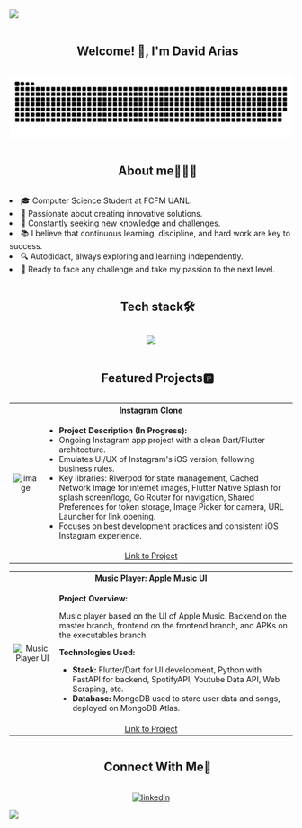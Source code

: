<img src="https://user-images.githubusercontent.com/73097560/115834477-dbab4500-a447-11eb-908a-139a6edaec5c.gif">
<div id="user-content-toc">
  <ul align="center">
    <summary><h2 style="display: inline-block">Welcome! 👋, I'm David Arias</h2></summary>
  </ul>
</div>

<div align="center">
  <img  src="https://github.com/1999AZZAR/1999AZZAR/blob/main/resources/img/grid-snake.svg"
       alt="snake" /></a>
</div>

<div id="user-content-toc">
  <ul align="center">
    <summary><h2 style="display: inline-block">About me👨🏻‍💻</h2></summary>
  </ul>
</div>

<li>
  🎓 Computer Science Student at FCFM UANL.
</li>
<li>
  🚀 Passionate about creating innovative solutions.
</li>
<li>
  🧠 Constantly seeking new knowledge and challenges.
</li>
<li>
  📚 I believe that continuous learning, discipline, and hard work are key to success.
</li>
<li>
  🔍 Autodidact, always exploring and learning independently.
</li>
<li>
  💪 Ready to face any challenge and take my passion to the next level.
</li>

<div id="user-content-toc">
  <ul align="center">
    <summary><h2 style="display: inline-block">Tech stack🛠</h2></summary>
  </ul>
</div>

<p align="center">
  <a href="https://skillicons.dev">
    <img src="https://skillicons.dev/icons?i=flutter,dart,react,typescript,cs,azure,mongo,postgresql,github,git,docker,postman,graphql,visualstudio,vscode&perline=14" />
  </a>
</p>

<p align="center">
  <div id="user-content-toc">
  <ul align="center">
    <summary><h2 style="display: inline-block">Featured Projects🅿️ </h2></summary>
  </ul>
</div>
</p>

<table>
    <tr>
        <th colspan="2">Instagram Clone</th>
    </tr>
    <tr>
        <td align="center">  
           <img width="650"  height="500" alt="image" src="https://github.com/DavidAriias/instagram/assets/112224260/b6aec5a1-548a-49de-8a17-f835d20115f3">
        <td>
            <ul>
                <li><strong>Project Description (In Progress):</strong></li>
                <li>Ongoing Instagram app project with a clean Dart/Flutter architecture.</li>
                <li>Emulates UI/UX of Instagram's iOS version, following business rules.</li>
                <li>Key libraries: Riverpod for state management, Cached Network Image for internet images, Flutter Native Splash for splash screen/logo, Go Router for navigation, Shared Preferences for token storage, Image Picker for camera, URL Launcher for link opening.</li>
                <li>Focuses on best development practices and consistent iOS Instagram experience.</li>
            </ul>
        </td>
    </tr>
    <tr>
        <td colspan="2" align="center">
            <a href="https://github.com/DavidAriias/instagram/blob/main/README.md" target="_blank">Link to Project</a>
        </td>
    </tr>
</table>

<table>
    <tr>
        <th colspan="2">Music Player: Apple Music UI</th>
    </tr>
    <tr>
        <td align="center">  
            <img width="350" height="500" alt="Music Player UI" src="https://github.com/DavidAriias/MusicPlayer/assets/112224260/4644fb17-4585-401a-8a3b-7cf165817444">
        </td>
        <td>
            <p><strong>Project Overview:</strong></p>
            <p>Music player based on the UI of Apple Music. Backend on the master branch, frontend on the frontend branch, and APKs on the executables branch.</p>
                      <p><strong>Technologies Used:</strong></p>
            <ul>
                <li><strong>Stack:</strong> Flutter/Dart for UI development, Python with FastAPI for backend, SpotifyAPI, Youtube Data API, Web Scraping, etc.</li>
                <li><strong>Database:</strong> MongoDB used to store user data and songs, deployed on MongoDB Atlas.</li>
            </ul>
        </td>
    </tr>
    <tr>
         <td colspan="2" align="center">
            <a href="https://github.com/DavidAriias/MusicPlayer" target="_blank">Link to Project</a>
        </td>
    </tr>
</table>



<p align="center">
  <div id="user-content-toc">
  <ul align="center">
    <summary><h2 style="display: inline-block">Connect With Me🤝</h2></summary>
  </ul>
</div>
</p>


<p align="center">
<a href="https://www.linkedin.com/in/david-arias-molina" target="blank"><img align="center" src="https://user-images.githubusercontent.com/88904952/234979284-68c11d7f-1acc-4f0c-ac78-044e1037d7b0.png" alt="linkedin" height="50" width="50" /></a>
</p>
<img src="https://user-images.githubusercontent.com/73097560/115834477-dbab4500-a447-11eb-908a-139a6edaec5c.gif">

